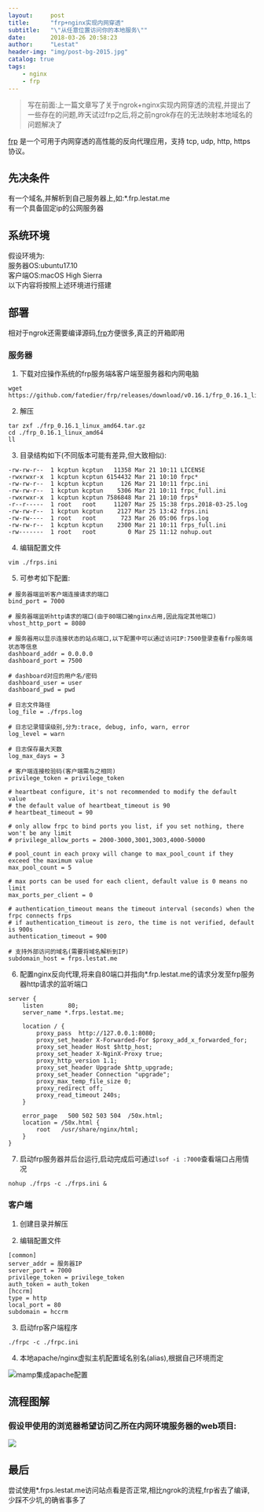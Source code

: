 ```yaml
---
layout:     post
title:      "frp+nginx实现内网穿透"
subtitle:   "\"从任意位置访问你的本地服务\""
date:       2018-03-26 20:58:23
author:     "Lestat"
header-img: "img/post-bg-2015.jpg"
catalog: true
tags:
    - nginx
    - frp
---
```



> 写在前面:上一篇文章写了关于ngrok+nginx实现内网穿透的流程,并提出了一些存在的问题,昨天试过frp之后,将之前ngrok存在的无法映射本地域名的问题解决了  

[frp](https://github.com/fatedier/frp) 是一个可用于内网穿透的高性能的反向代理应用，支持 tcp, udp, http, https 协议。  

## 先决条件
有一个域名,并解析到自己服务器上,如:*.frp.lestat.me  
有一个具备固定ip的公网服务器  

## 系统环境
假设环境为:  
服务器OS:ubuntu17.10  
客户端OS:macOS High Sierra  
以下内容将按照上述环境进行搭建  

## 部署  
相对于ngrok还需要编译源码,[frp](https://github.com/fatedier/frp)方便很多,真正的开箱即用

### 服务器  
1. 下载对应操作系统的frp服务端&客户端至服务器和内网电脑

```
wget
https://github.com/fatedier/frp/releases/download/v0.16.1/frp_0.16.1_linux_amd64.tar.gz
```

2. 解压

```
tar zxf ./frp_0.16.1_linux_amd64.tar.gz
cd ./frp_0.16.1_linux_amd64
ll
```

3. 目录结构如下(不同版本可能有差异,但大致相似):

```
-rw-rw-r--  1 kcptun kcptun   11358 Mar 21 10:11 LICENSE
-rwxrwxr-x  1 kcptun kcptun 6154432 Mar 21 10:10 frpc*
-rw-rw-r--  1 kcptun kcptun     126 Mar 21 10:11 frpc.ini
-rw-rw-r--  1 kcptun kcptun    5306 Mar 21 10:11 frpc_full.ini
-rwxrwxr-x  1 kcptun kcptun 7586848 Mar 21 10:10 frps*
-r--r-----  1 root   root     11207 Mar 25 15:38 frps.2018-03-25.log
-rw-rw-r--  1 kcptun kcptun    2127 Mar 25 13:42 frps.ini
-rw-rw----  1 root   root       723 Mar 26 05:06 frps.log
-rw-rw-r--  1 kcptun kcptun    2300 Mar 21 10:11 frps_full.ini
-rw-------  1 root   root         0 Mar 25 11:12 nohup.out
```

4. 编辑配置文件  

`vim ./frps.ini`

5. 可参考如下配置: 

```
# 服务器端监听客户端连接请求的端口
bind_port = 7000

# 服务器端监听http请求的端口(由于80端口被nginx占用,因此指定其他端口)
vhost_http_port = 8080

# 服务器用以显示连接状态的站点端口,以下配置中可以通过访问IP:7500登录查看frp服务端状态等信息
dashboard_addr = 0.0.0.0
dashboard_port = 7500

# dashboard对应的用户名/密码
dashboard_user = user
dashboard_pwd = pwd

# 日志文件路径
log_file = ./frps.log

# 日志记录错误级别,分为:trace, debug, info, warn, error
log_level = warn

# 日志保存最大天数
log_max_days = 3

# 客户端连接校验码(客户端需与之相同)
privilege_token = privilege_token

# heartbeat configure, it's not recommended to modify the default value
# the default value of heartbeat_timeout is 90
# heartbeat_timeout = 90

# only allow frpc to bind ports you list, if you set nothing, there won't be any limit
# privilege_allow_ports = 2000-3000,3001,3003,4000-50000

# pool_count in each proxy will change to max_pool_count if they exceed the maximum value
max_pool_count = 5

# max ports can be used for each client, default value is 0 means no limit
max_ports_per_client = 0

# authentication_timeout means the timeout interval (seconds) when the frpc connects frps
# if authentication_timeout is zero, the time is not verified, default is 900s
authentication_timeout = 900

# 支持外部访问的域名(需要将域名解析到IP)
subdomain_host = frps.lestat.me

```

6. 配置nginx反向代理,将来自80端口并指向*.frp.lestat.me的请求分发至frp服务器http请求的监听端口

```
server {
    listen       80;
    server_name *.frps.lestat.me;

    location / {
        proxy_pass  http://127.0.0.1:8080;
        proxy_set_header X-Forwarded-For $proxy_add_x_forwarded_for;
        proxy_set_header Host $http_host;
        proxy_set_header X-NginX-Proxy true;
        proxy_http_version 1.1;
        proxy_set_header Upgrade $http_upgrade;
        proxy_set_header Connection "upgrade";
        proxy_max_temp_file_size 0;
        proxy_redirect off;
        proxy_read_timeout 240s;
    }

    error_page   500 502 503 504  /50x.html;
    location = /50x.html {
        root   /usr/share/nginx/html;
    }
}
```

7. 启动frp服务器并后台运行,启动完成后可通过`lsof -i :7000`查看端口占用情况

```
nohup ./frps -c ./frps.ini &
```

### 客户端
1. 创建目录并解压

2. 编辑配置文件

```
[common]
server_addr = 服务器IP
server_port = 7000
privilege_token = privilege_token
auth_token = auth_token
[hccrm]
type = http
local_port = 80
subdomain = hccrm
```

3. 启动frp客户端程序

```
./frpc -c ./frpc.ini
```

4. 本地apache/nginx虚拟主机配置域名别名(alias),根据自己环境而定

![mamp集成apache配置](https://lestat.b0.upaiyun.com/blog/apache-alias.png)

## 流程图解  
### 假设甲使用的浏览器希望访问乙所在内网环境服务器的web项目:  
![](https://lestat.b0.upaiyun.com/blog/frp+nginx.png)

## 最后  
尝试使用*.frps.lestat.me访问站点看是否正常,相比ngrok的流程,frp省去了编译,少踩不少坑,的确省事多了